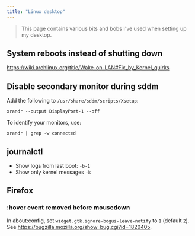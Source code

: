 ```yaml
---
title: "Linux desktop"
---
```


> This page contains various bits and bobs I've used when setting up my desktop.

## System reboots instead of shutting down

https://wiki.archlinux.org/title/Wake-on-LAN#Fix_by_Kernel_quirks

## Disable secondary monitor during sddm

Add the following to `/usr/share/sddm/scripts/Xsetup`:

```
xrandr --output DisplayPort-1 --off
```

To identify your monitors, use:

```
xrandr | grep -w connected
```

## journalctl

- Show logs from last boot: `-b-1`
- Show only kernel messages `-k`

## Firefox

### :hover event removed before mousedown

In about:config, set `widget.gtk.ignore-bogus-leave-notify` to `1` (default `2`). See https://bugzilla.mozilla.org/show_bug.cgi?id=1820405.
